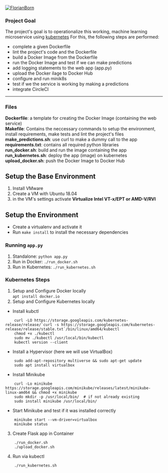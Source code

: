 [![FlorianBorn](https://circleci.com/gh/FlorianBorn/operationalize-a-machine-learning-microservice-api.svg?style=svg)](https://app.circleci.com/gh/FlorianBorn/operationalize-a-machine-learning-microservice-api/pipelines)

### Project Goal

The project's goal is to operationalize this working, machine learning microservice using [kubernetes](https://kubernetes.io/)
For this, the following steps are performed:
* complete a given Dockerfile
* lint the project's code and the Dockerfile
* build a Docker Image from the Dockerfile
* run the Docker Image and test if we can make predictions 
* add logging statements to the web app (app.py)
* upload the Docker iIage to Docker Hub
* configure and run minik8s
* test if we the service is working by making a predictions
* integrate CircleCI
---

### Files
**Dockerfile**: a template for creating the Docker Image (containing the web service)<br>
**Makefile**: Contains the neccessary commands to setup the environment, install requirements, make tests and lint the project's files<br>
**make_predictions.sh**: use curl to make a dummy call to the app<br>
**requirements.txt**: contains all required python libraries<br>
**run_docker.sh**: build and run the image containing the app<br>
**run_kubernetes.sh**: deploy the app (image) on kubernetes<br>
**upload_docker.sh**: push the Docker Image to Docker Hub<br>

## Setup the Base Environment
1. Install VMware
2. Create a VM with Ubuntu 18.04
3. in the VM's settings activate **Virtualize Intel VT-x/EPT or AMD-V/RVI**

## Setup the Environment

* Create a virtualenv and activate it
* Run `make install` to install the necessary dependencies

### Running `app.py`

1. Standalone:  `python app.py`
2. Run in Docker:  `./run_docker.sh`
3. Run in Kubernetes:  `./run_kubernetes.sh`

### Kubernetes Steps

1. Setup and Configure Docker locally<br>
`apt install docker.io`<br>
2. Setup and Configure Kubernetes locally
* Install kubctl<br>
```
    curl -LO https://storage.googleapis.com/kubernetes-release/release/`curl -s https://storage.googleapis.com/kubernetes-release/release/stable.txt`/bin/linux/amd64/kubectl
    chmod +x ./kubectl
    sudo mv ./kubectl /usr/local/bin/kubectl
    kubectl version --client
```
* Install a Hypervisor (here we will use VirtualBox)<br>
```
    sudo add-apt-repository multiverse && sudo apt-get update
    sudo apt install virtualbox
```
* Install Minikube<br>
```
    curl -Lo minikube https://storage.googleapis.com/minikube/releases/latest/minikube-linux-amd64 && chmod +x minikube
    sudo mkdir -p /usr/local/bin/  # if not already existing
    sudo install minikube /usr/local/bin/
```
* Start Minikube and test if it was installed correctly
```
    minikube start --vm-driver=virtualbox
    minikube status
```
3. Create Flask app in Container
```
    ./run_docker.sh
    ./upload_docker.sh
```
4. Run via kubectl
```
    ./run_kubernetes.sh
``` 
